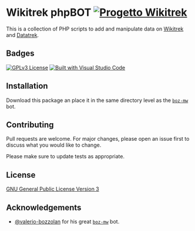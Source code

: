 # Wikitrek phpBOT [![Progetto Wikitrek](https://img.shields.io/badge/Progetto-WikiTrek-996633?logo=data:image/svg%2bxml;base64,PHN2ZyB4bWxucz0iaHR0cDovL3d3dy53My5vcmcvMjAwMC9zdmciIHhtbDpzcGFjZT0icHJlc2VydmUiIHJvbGU9ImltZyIgdmlld0JveD0iMCAwIDI0IDI0Ij48dGl0bGU+V2lraVRyZWs8L3RpdGxlPjxwYXRoIGQ9Ik0xNC4wNyAxNS41M2MtMy4zNiAwLTEwLjQzIDkuNDItOS44MyA4LjQ2QzQuMjQgMTAuMTYgMTEuNjIuMDYgMTEuNjIuMDZzMS4wOCAxLjUyIDIuNDUgMy45NXYxMS41MnptNS42MSA2LjM4LS40Ny4yM3MtMS42OS02LjI2LTQuODgtNi42VjQuNWMyLjM1IDQuMjcgNS4zNSAxMS4wMSA1LjM1IDE3LjQxeiIgc3R5bGU9ImZpbGw6I0ZGRjVEQyIvPjwvc3ZnPg==)](https://wikitrek.org/wiki/Wikitrek:Progetto)
This is a collection of PHP scripts to add and manipulate data on [Wikitrek](https://www.wikitrek.org) and [Datatrek](https://data.wikitrek.org).

## Badges
[![GPLv3 License](https://img.shields.io/badge/License-GPLv3-orange.svg)](https://opensource.org/licenses/)
[![Built with Visual Studio Code](https://img.shields.io/badge/Built_with-VS_Code-007ACC?logo=visualstudiocode)](https://code.visualstudio.com/)

## Installation
Download this package an place it in the same directory level as the [`boz-mw`](https://github.com/valerio-bozzolan/boz-mw) bot.

## Contributing
Pull requests are welcome. For major changes, please open an issue first
to discuss what you would like to change.

Please make sure to update tests as appropriate.

## License
[GNU General Public License Version 3](https://www.gnu.org/licenses/gpl-3.0.txt)

## Acknowledgements
* [@valerio-bozzolan](https://github.com/valerio-bozzolan) for his great [`boz-mw`](https://github.com/valerio-bozzolan/boz-mw) bot.
